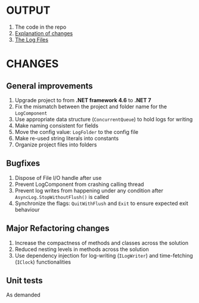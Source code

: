 # OUTPUT
1. The code in the repo
2. [Explanation of changes](#changes)
3. [The Log Files](LogOutput)

# CHANGES 
## General improvements
1. Upgrade project to from **.NET framework 4.6** to **.NET 7**
2. Fix the mismatch between the project and folder name for the `LogComponent`
3. Use appropriate data structure (`ConcurrentQueue`) to hold logs for writing
4. Make naming consistent for fields
5. Move the config value: `LogFolder` to the config file
6. Make re-used string literals into constants
7. Organize project files into folders

## Bugfixes
1. Dispose of File I/O handle after use
2. Prevent LogComponent from crashing calling thread
3. Prevent log writes from happening under any condition after `AsyncLog.StopWithoutFlush()` is called
4. Synchronize the flags: `QuitWithFlush` and `Exit` to ensure expected exit behaviour

## Major Refactoring changes
1. Increase the compactness of methods and classes across the solution
2. Reduced nesting levels in methods across the solution
3. Use dependency injection for log-writing (`ILogWriter`) and time-fetching (`IClock`) functionalities

 ## Unit tests
 As demanded
